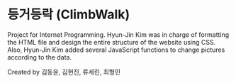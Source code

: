 # 등거등락 (ClimbWalk)
Project for Internet Programming. 
Hyun-Jin Kim was in charge of formatting the HTML file and design the entire structure of the website using CSS. 
Also, Hyun-Jin Kim added several JavaScript functions to change pictures according to the data. 

Created by 김동윤, 김현진, 류세린, 최형민
